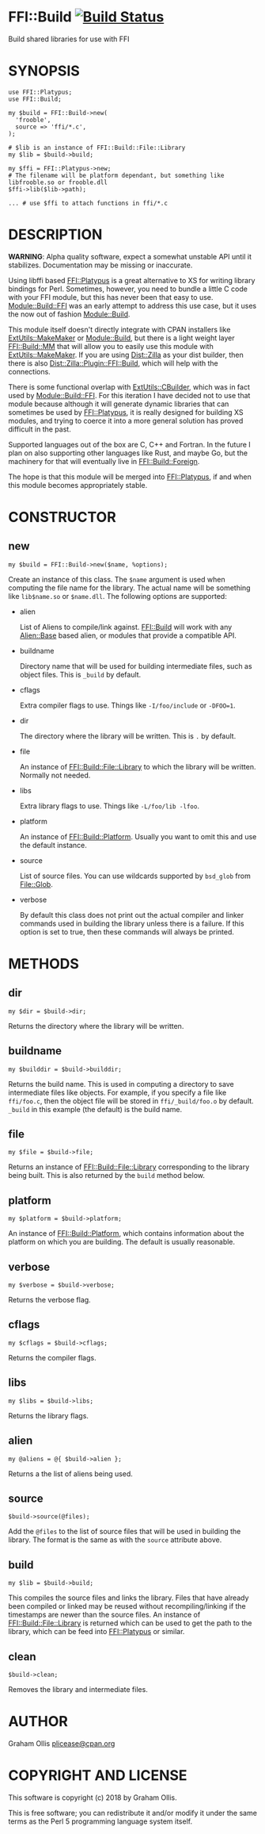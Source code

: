 # FFI::Build [![Build Status](https://secure.travis-ci.org/Perl5-FFI/FFI-Build.png)](http://travis-ci.org/Perl5-FFI/FFI-Build)

Build shared libraries for use with FFI

# SYNOPSIS

    use FFI::Platypus;
    use FFI::Build;
    
    my $build = FFI::Build->new(
      'frooble',
      source => 'ffi/*.c',
    );
    
    # $lib is an instance of FFI::Build::File::Library
    my $lib = $build->build;
    
    my $ffi = FFI::Platypus->new;
    # The filename will be platform dependant, but something like libfrooble.so or frooble.dll
    $ffi->lib($lib->path);
    
    ... # use $ffi to attach functions in ffi/*.c

# DESCRIPTION

**WARNING**: Alpha quality software, expect a somewhat unstable API until it stabilizes.  Documentation
may be missing or inaccurate.

Using libffi based [FFI::Platypus](https://metacpan.org/pod/FFI::Platypus) is a great alternative to XS for writing library bindings for Perl.
Sometimes, however, you need to bundle a little C code with your FFI module, but this has never been
that easy to use.  [Module::Build::FFI](https://metacpan.org/pod/Module::Build::FFI) was an early attempt to address this use case, but it uses
the now out of fashion [Module::Build](https://metacpan.org/pod/Module::Build).

This module itself doesn't directly integrate with CPAN installers like [ExtUtils::MakeMaker](https://metacpan.org/pod/ExtUtils::MakeMaker) or
[Module::Build](https://metacpan.org/pod/Module::Build), but there is a light weight layer [FFI::Build::MM](https://metacpan.org/pod/FFI::Build::MM) that will allow you to easily
use this module with [ExtUtils::MakeMaker](https://metacpan.org/pod/ExtUtils::MakeMaker).  If you are using [Dist::Zilla](https://metacpan.org/pod/Dist::Zilla) as your dist builder,
then there is also [Dist::Zilla::Plugin::FFI::Build](https://metacpan.org/pod/Dist::Zilla::Plugin::FFI::Build), which will help with the connections.

There is some functional overlap with [ExtUtils::CBuilder](https://metacpan.org/pod/ExtUtils::CBuilder), which was in fact used by [Module::Build::FFI](https://metacpan.org/pod/Module::Build::FFI).
For this iteration I have decided not to use that module because although it will generate dynamic libraries
that can sometimes be used by [FFI::Platypus](https://metacpan.org/pod/FFI::Platypus), it is really designed for building XS modules, and trying
to coerce it into a more general solution has proved difficult in the past.

Supported languages out of the box are C, C++ and Fortran.  In the future I plan on also supporting
other languages like Rust, and maybe Go, but the machinery for that will eventually live in
[FFI::Build::Foreign](https://metacpan.org/pod/FFI::Build::Foreign).

The hope is that this module will be merged into [FFI::Platypus](https://metacpan.org/pod/FFI::Platypus), if and when this module becomes appropriately
stable.

# CONSTRUCTOR

## new

    my $build = FFI::Build->new($name, %options);

Create an instance of this class.  The `$name` argument is used when computing the file name for
the library.  The actual name will be something like `lib$name.so` or `$name.dll`.  The following
options are supported:

- alien

    List of Aliens to compile/link against.  [FFI::Build](https://metacpan.org/pod/FFI::Build) will work with any [Alien::Base](https://metacpan.org/pod/Alien::Base) based
    alien, or modules that provide a compatible API.

- buildname

    Directory name that will be used for building intermediate files, such as object files.  This is
    `_build` by default.

- cflags

    Extra compiler flags to use.  Things like `-I/foo/include` or `-DFOO=1`.

- dir

    The directory where the library will be written.  This is `.` by default.

- file

    An instance of [FFI::Build::File::Library](https://metacpan.org/pod/FFI::Build::File::Library) to which the library will be written.  Normally not needed.

- libs

    Extra library flags to use.  Things like `-L/foo/lib -lfoo`.

- platform

    An instance of [FFI::Build::Platform](https://metacpan.org/pod/FFI::Build::Platform).  Usually you want to omit this and use the default instance.

- source

    List of source files.  You can use wildcards supported by `bsd_glob` from [File::Glob](https://metacpan.org/pod/File::Glob).

- verbose

    By default this class does not print out the actual compiler and linker commands used in building
    the library unless there is a failure.  If this option is set to true, then these commands will
    always be printed.

# METHODS

## dir

    my $dir = $build->dir;

Returns the directory where the library will be written.

## buildname

    my $builddir = $build->builddir;

Returns the build name.  This is used in computing a directory to save intermediate files like objects.  For example,
if you specify a file like `ffi/foo.c`, then the object file will be stored in `ffi/_build/foo.o` by default.
`_build` in this example (the default) is the build name.

## file

    my $file = $build->file;

Returns an instance of [FFI::Build::File::Library](https://metacpan.org/pod/FFI::Build::File::Library) corresponding to the library being built.  This is
also returned by the `build` method below.

## platform

    my $platform = $build->platform;

An instance of [FFI::Build::Platform](https://metacpan.org/pod/FFI::Build::Platform), which contains information about the platform on which you are building.
The default is usually reasonable.

## verbose

    my $verbose = $build->verbose;

Returns the verbose flag.

## cflags

    my $cflags = $build->cflags;

Returns the compiler flags.

## libs

    my $libs = $build->libs;

Returns the library flags.

## alien

    my @aliens = @{ $build->alien };

Returns a the list of aliens being used.

## source

    $build->source(@files);

Add the `@files` to the list of source files that will be used in building the library.
The format is the same as with the `source` attribute above.

## build

    my $lib = $build->build;

This compiles the source files and links the library.  Files that have already been compiled or linked
may be reused without recompiling/linking if the timestamps are newer than the source files.  An instance
of [FFI::Build::File::Library](https://metacpan.org/pod/FFI::Build::File::Library) is returned which can be used to get the path to the library, which can
be feed into [FFI::Platypus](https://metacpan.org/pod/FFI::Platypus) or similar.

## clean

    $build->clean;

Removes the library and intermediate files.

# AUTHOR

Graham Ollis <plicease@cpan.org>

# COPYRIGHT AND LICENSE

This software is copyright (c) 2018 by Graham Ollis.

This is free software; you can redistribute it and/or modify it under
the same terms as the Perl 5 programming language system itself.
